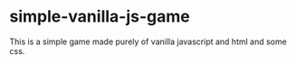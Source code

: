 # simple-vanilla-js-game
This is a simple game made purely of vanilla javascript and html and some css.
